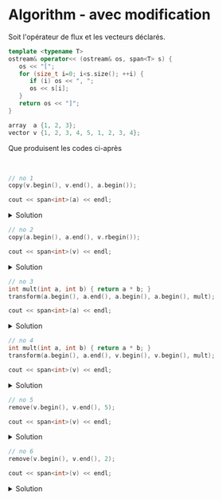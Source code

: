 # Algorithm - avec modification
Soit l'opérateur de flux et les vecteurs déclarés.

~~~cpp
template <typename T>
ostream& operator<< (ostream& os, span<T> s) {
   os << "[";
   for (size_t i=0; i<s.size(); ++i) {
      if (i) os << ", ";
      os << s[i];
   }
   return os << "]";
}

array  a {1, 2, 3};
vector v {1, 2, 3, 4, 5, 1, 2, 3, 4};
~~~

Que produisent les codes ci-après

<br>

~~~cpp
// no 1
copy(v.begin(), v.end(), a.begin());

cout << span<int>(a) << endl;
~~~

<details>
<summary>Solution</summary>

~~~
[1, 2, 3]
~~~

⚠️ des valeurs ont été écrites au delà du array `a`

------------------------------

</details>

~~~cpp
// no 2
copy(a.begin(), a.end(), v.rbegin());

cout << span<int>(v) << endl;
~~~

<details>
<summary>Solution</summary>

~~~
[1, 2, 3, 4, 5, 1, 3, 2, 1]
~~~

------------------------------

</details>

~~~cpp
// no 3
int mult(int a, int b) { return a * b; }
transform(a.begin(), a.end(), a.begin(), a.begin(), mult);

cout << span<int>(a) << endl;
~~~

<details>
<summary>Solution</summary>

~~~
[1, 4, 9]
~~~

------------------------------

</details>

~~~cpp
// no 4
int mult(int a, int b) { return a * b; }
transform(a.begin(), a.end(), v.begin(), v.begin(), mult);

cout << span<int>(v) << endl;
~~~

<details>
<summary>Solution</summary>

~~~
[1, 4, 9, 4, 5, 1, 2, 3, 4]
~~~

------------------------------

</details>

~~~cpp
// no 5
remove(v.begin(), v.end(), 5);

cout << span<int>(v) << endl;
~~~

<details>
<summary>Solution</summary>

~~~
[1, 2, 3, 4, 1, 2, 3, 4, 4]
~~~

------------------------------

</details>

~~~cpp
// no 6
remove(v.begin(), v.end(), 2);

cout << span<int>(v) << endl;
~~~

<details>
<summary>Solution</summary>

~~~
[1, 3, 4, 5, 1, 3, 4, 3, 4]
~~~

------------------------------

</details>
